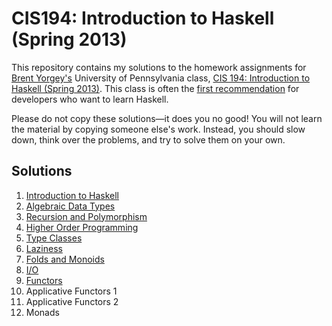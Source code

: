 # CIS194: Introduction to Haskell (Spring 2013)

This repository contains my solutions to the homework assignments for [Brent Yorgey's](https://byorgey.wordpress.com/) University of Pennsylvania class, [CIS 194: Introduction to Haskell (Spring 2013)](http://www.seas.upenn.edu/~cis194/). This class is often the [first recommendation](https://github.com/bitemyapp/learnhaskell#how-should-i-learn-haskell) for developers who want to learn Haskell.

Please do not copy these solutions—it does you no good! You will not learn the material by copying someone else's work. Instead, you should slow down, think over the problems, and try to solve them on your own.

## Solutions

1. [Introduction to Haskell](01%20Intro/01-intro.hs)
2. [Algebraic Data Types](02%20Algebraic%20Data%20Types/LogAnalysis.hs)
3. [Recursion and Polymorphism](03%20Recursion%20and%20Polymorphism/Golf.hs)
4. [Higher Order Programming](04%20Higher%20Order%20Programming/homework4.hs)
5. [Type Classes](05%20Type%20Classes/Calc.hs)
6. [Laziness](06%20Laziness/Fibonacci.hs)
7. [Folds and Monoids](07%20Folds%20and%20Monoids/JoinList.hs)
8. [I/O](08%20IO/Party.hs)
9. [Functors](09%20Functors/09-functors.pdf)
10. Applicative Functors 1
11. Applicative Functors 2
12. Monads
